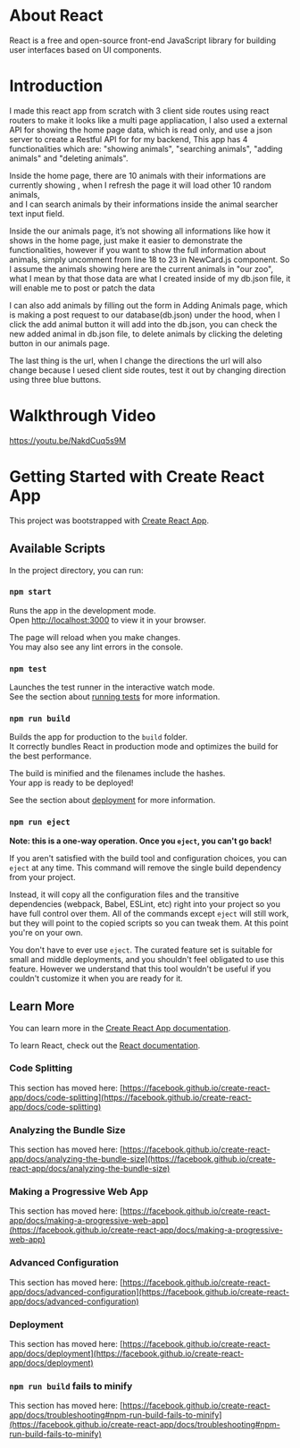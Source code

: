 # About React
React is a free and open-source front-end JavaScript library for building user interfaces based on UI components.

# Introduction 
I made this react app from scratch with 3 client side routes using react routers to make it looks like a multi page appliacation, I also used a external API for showing the home page data, which is read only,  and use a json server to create a Restful API for for my backend, This app has 4 functionalities which are: "showing animals", "searching animals", "adding animals" and "deleting animals". 

Inside the home page, there are 10 animals with their informations are currently showing , when I refresh the page it will load other 10 random animals,  
and I can search animals by their informations inside the animal searcher text input field.

Inside the our animals page, it’s not showing all informations like how it shows in the home page, just make it easier to demonstrate the functionalities, however if you want to show the full information about animals, simply uncomment from line 18 to 23 in NewCard.js component. So I assume the animals showing here are the current animals in "our zoo", what I mean by that those data are what I created inside of my db.json file, it will enable me to post or patch the data

I can also add animals by filling out the form in Adding Animals page, which is making a post request to our database(db.json) under the hood, when I click the add animal button it will add into the db.json, you can check the new added animal in db.json file, to delete animals by clicking the deleting button in our animals page. 

The last thing is the url, when I change the directions the url will also change because I uesed client side routes, test it out by changing direction using three blue buttons. 

# Walkthrough Video

https://youtu.be/NakdCuq5s9M

# Getting Started with Create React App

This project was bootstrapped with [Create React App](https://github.com/facebook/create-react-app).

## Available Scripts

In the project directory, you can run:

### `npm start`

Runs the app in the development mode.\
Open [http://localhost:3000](http://localhost:3000) to view it in your browser.

The page will reload when you make changes.\
You may also see any lint errors in the console.

### `npm test`

Launches the test runner in the interactive watch mode.\
See the section about [running tests](https://facebook.github.io/create-react-app/docs/running-tests) for more information.

### `npm run build`

Builds the app for production to the `build` folder.\
It correctly bundles React in production mode and optimizes the build for the best performance.

The build is minified and the filenames include the hashes.\
Your app is ready to be deployed!

See the section about [deployment](https://facebook.github.io/create-react-app/docs/deployment) for more information.

### `npm run eject`

**Note: this is a one-way operation. Once you `eject`, you can't go back!**

If you aren't satisfied with the build tool and configuration choices, you can `eject` at any time. This command will remove the single build dependency from your project.

Instead, it will copy all the configuration files and the transitive dependencies (webpack, Babel, ESLint, etc) right into your project so you have full control over them. All of the commands except `eject` will still work, but they will point to the copied scripts so you can tweak them. At this point you're on your own.

You don't have to ever use `eject`. The curated feature set is suitable for small and middle deployments, and you shouldn't feel obligated to use this feature. However we understand that this tool wouldn't be useful if you couldn't customize it when you are ready for it.

## Learn More

You can learn more in the [Create React App documentation](https://facebook.github.io/create-react-app/docs/getting-started).

To learn React, check out the [React documentation](https://reactjs.org/).

### Code Splitting

This section has moved here: [https://facebook.github.io/create-react-app/docs/code-splitting](https://facebook.github.io/create-react-app/docs/code-splitting)

### Analyzing the Bundle Size

This section has moved here: [https://facebook.github.io/create-react-app/docs/analyzing-the-bundle-size](https://facebook.github.io/create-react-app/docs/analyzing-the-bundle-size)

### Making a Progressive Web App

This section has moved here: [https://facebook.github.io/create-react-app/docs/making-a-progressive-web-app](https://facebook.github.io/create-react-app/docs/making-a-progressive-web-app)

### Advanced Configuration

This section has moved here: [https://facebook.github.io/create-react-app/docs/advanced-configuration](https://facebook.github.io/create-react-app/docs/advanced-configuration)

### Deployment

This section has moved here: [https://facebook.github.io/create-react-app/docs/deployment](https://facebook.github.io/create-react-app/docs/deployment)

### `npm run build` fails to minify

This section has moved here: [https://facebook.github.io/create-react-app/docs/troubleshooting#npm-run-build-fails-to-minify](https://facebook.github.io/create-react-app/docs/troubleshooting#npm-run-build-fails-to-minify)